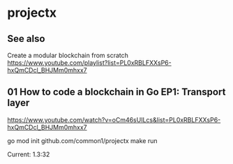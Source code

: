 # projectx



## See also

Create a modular blockchain from scratch
https://www.youtube.com/playlist?list=PL0xRBLFXXsP6-hxQmCDcl_BHJMm0mhxx7

## 01 How to code a blockchain in Go EP1: Transport layer
https://www.youtube.com/watch?v=oCm46sUILcs&list=PL0xRBLFXXsP6-hxQmCDcl_BHJMm0mhxx7

go mod init github.com/common1/projectx
make run

Current: 1.3:32